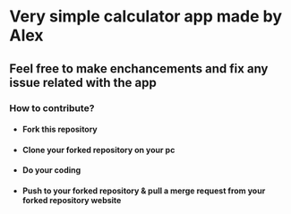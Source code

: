 # Very simple calculator app made by Alex

## Feel free to make enchancements and fix any issue related with the app


### How to contribute?
- #### Fork this repository
- #### Clone your forked repository on your pc
- #### Do your coding
- #### Push to your forked repository & pull a merge request from your forked repository website
